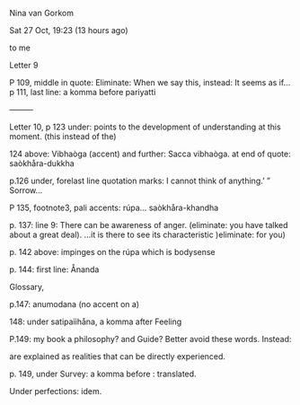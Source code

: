 Nina van Gorkom
	
Sat 27 Oct, 19:23 (13 hours ago)
	
to me

Letter 9

P 109, middle in quote: Eliminate: When we say this, instead: It seems as if…p 111, last line: a komma before pariyatti

———

Letter 10, p 123 under: points to the development of understanding at this moment. (this instead of the)


124 above: Vibhaòga (accent) and further: Sacca vibhaòga. at end of quote: saòkhåra-dukkha	

p.126 under, forelast line quotation marks: I cannot think of anything.’ ”  Sorrow…

P 135, footnote3, pali accents: rúpa… saòkhåra-khandha

p. 137: line 9: There can be awareness of anger. (eliminate: you have talked about a great deal). …it is there to see its characteristic  )eliminate: for you)

p. 142 above: impinges on the rúpa which is bodysense

p. 144: first line: Ånanda


Glossary,

p.147: anumodana (no accent on a)

148: under satipaììhåna, a komma after Feeling	

P.149: my book a philosophy? and Guide? Better avoid these words. Instead: 

are explained as realities that can be directly experienced. 

p. 149, under Survey: a komma before : translated.

Under perfections: idem.

